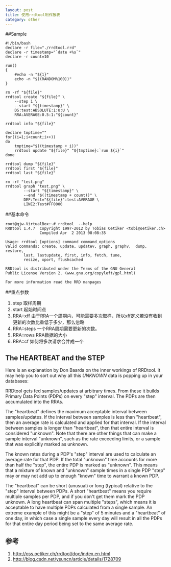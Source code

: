 ```yaml
---
layout: post
title: 使用rrdtool制作报表
category: other
---
```


##Sample

	#!/bin/bash
	declare -r file="./rrdtool.rrd"
	declare -r timestamp="`date +%s`"
	declare -r count=10

	run()
	{
		#echo -n "${1}"
		echo -n "$((RANDOM%100))"
	}

	rm -rf "${file}"
	rrdtool create "${file}" \
		--step 1 \
		--start "${timestamp}" \
		DS:test:ABSOLUTE:1:U:U \
		RRA:AVERAGE:0.5:1:"${count}"

	rrdtool info "${file}"

	declare tmptime=""
	for((i=1;i<count;i++))
	do
		tmptime="$((timestamp + i))"
		rrdtool update "${file}" "${tmptime}:`run ${i}`"
	done

	rrdtool dump "${file}"
	rrdtool first "${file}"
	rrdtool last "${file}"

	rm -rf "test.png"
	rrdtool graph "test.png" \
			--start "${timestamp}" \
			--end "$((timestamp + count))" \
			DEF:Test="${file}":test:AVERAGE \
			LINE2:Test#FF0000


##基本命令

	root@qjw-VirtualBox:~# rrdtool  --help
	RRDtool 1.4.7  Copyright 1997-2012 by Tobias Oetiker <tobi@oetiker.ch>
				   Compiled Apr  2 2013 08:08:35

	Usage: rrdtool [options] command command_options
	Valid commands: create, update, updatev, graph, graphv,  dump, restore,
			last, lastupdate, first, info, fetch, tune,
			resize, xport, flushcached

	RRDtool is distributed under the Terms of the GNU General
	Public License Version 2. (www.gnu.org/copyleft/gpl.html)

	For more information read the RRD manpages
	
	
##重点参数

1. step 取样周期
2. start 起始时间点
3. RRA::xff 由于RRA一个周期内，可能需要多次取样，所以xff定义若没有收到更新的次数比重低于多少，那么忽略
4. RRA::steps 一个RRA周期需要更新的次数。
5. RRA::rows RRA数据的大小
6. RRA::cf 如何将多次请求合并成一个

## The HEARTBEAT and the STEP

Here is an explanation by Don Baarda on the inner workings of RRDtool. It may help you to sort out why all this *UNKNOWN* data is popping up in your databases:

RRDtool gets fed samples/updates at arbitrary times. From these it builds Primary Data Points (PDPs) on every "step" interval. The PDPs are then accumulated into the RRAs.

The "heartbeat" defines the maximum acceptable interval between samples/updates. If the interval between samples is less than "heartbeat", then an average rate is calculated and applied for that interval. If the interval between samples is longer than "heartbeat", then that entire interval is considered "unknown". Note that there are other things that can make a sample interval "unknown", such as the rate exceeding limits, or a sample that was explicitly marked as unknown.

The known rates during a PDP's "step" interval are used to calculate an average rate for that PDP. If the total "unknown" time accounts for more than half the "step", the entire PDP is marked as "unknown". This means that a mixture of known and "unknown" sample times in a single PDP "step" may or may not add up to enough "known" time to warrant a known PDP.

The "heartbeat" can be short (unusual) or long (typical) relative to the "step" interval between PDPs. A short "heartbeat" means you require multiple samples per PDP, and if you don't get them mark the PDP unknown. A long heartbeat can span multiple "steps", which means it is acceptable to have multiple PDPs calculated from a single sample. An extreme example of this might be a "step" of 5 minutes and a "heartbeat" of one day, in which case a single sample every day will result in all the PDPs for that entire day period being set to the same average rate.


## 参考

1. <http://oss.oetiker.ch/rrdtool/doc/index.en.html>
1. <http://blog.csdn.net/ysuncn/article/details/1728709>